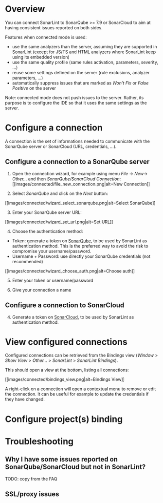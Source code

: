 # Overview
You can connect SonarLint to SonarQube >= 7.9 or SonarCloud to aim at having consistent issues reported on both sides.

Features when connected mode is used:
* use the same analyzers than the server, assuming they are supported in SonarLint (except for JS/TS and HTML analyzers where SonarLint keep using its embedded version)
* use the same quality profile (same rules activation, parameters, severity, ...)
* reuse some settings defined on the server (rule exclusions, analyzer parameters, ...)
* automatically suppress issues that are marked as _Won’t Fix_ or _False Positive_ on the server

Note: connected mode does not push issues to the server. Rather, its purpose is to configure the IDE so that it uses the same settings as the server.

# Configure a connection

A connection is the set of informations needed to communicate with the SonarQube server or SonarCloud (URL, credentials, ...).

## Configure a connection to a SonarQube server

1. Open the connection wizard, for example using menu _File_ -> _New_-> _Other..._ and then _SonarQube/SonarCloud Connection_:
[[images/connected/file_new_connection.png|alt=New Connection]]

2. Select _SonarQube_ and click on the _Next_ button:

[[images/connected/wizard_select_sonarqube.png|alt=Select SonarQube]]

3. Enter your SonarQube server URL:

[[images/connected/wizard_set_url.png|alt=Set URL]]

4. Choose the authentication method:
* Token: generate a token on [SonarQube](https://docs.sonarqube.org/latest/user-guide/user-token/), to be used by SonarLint as authentication method. This is the preferred way to avoid the risk to compromise your username/password.
* Username + Password: use directly your SonarQube credentials (not recommended)

[[images/connected/wizard_choose_auth.png|alt=Choose auth]]

5. Enter your token or username/password

6. Give your connection a name

## Configure a connection to SonarCloud

4. Generate a token on [SonarCloud](https://sonarcloud.io/documentation/user-guide/user-token/), to be used by SonarLint as authentication method.

# View configured connections

Configured connections can be retrieved from the Bindings view (_Window_ > _Show View_ > _Other..._ > _SonarLint_ > _SonarLint Bindings_).

This should open a view at the bottom, listing all connections:

[[images/connected/bindings_view.png|alt=Bindings View]]

A right-click on a connection will open a contextual menu to remove or edit the connection. It can be useful for example to update the credentials if they have changed.

# Configure project(s) binding

# Troubleshooting

## Why I have some issues reported on SonarQube/SonarCloud but not in SonarLint?

TODO: copy from the FAQ

## SSL/proxy issues
